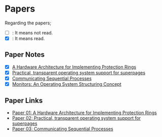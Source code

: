 # Papers

Regarding the papers;
- [ ] : It means not read.
- [x] : It means read.

## Paper Notes
- [x] [A Hardware Architecture for Implementing Protection Rings](Paper_01.md)
- [x] [Practical, transparent operating system support for superpages](Paper_02.md)
- [x] [Communicating Sequential Processes](Paper_03.md)
- [x] [Monitors: An Operating System Structuring Concept](Paper_04.md)

## Paper Links
- [Paper 01: A Hardware Architecture for Implementing Protection Rings](https://online.yildiz.edu.tr/upload/ytu/Evaluation/e949a2a6-e21e-4850-b620-2d1ac8325a9e.pdf)
- [Paper 02: Practical, transparent operating system support for superpages](https://cloud.cerebroz.io/s/GPK2B68SxM7j5fi)
- [Paper 03: Communicating Sequential Processes](https://cloud.cerebroz.io/s/7SYEsHk7g2qRnt4)
